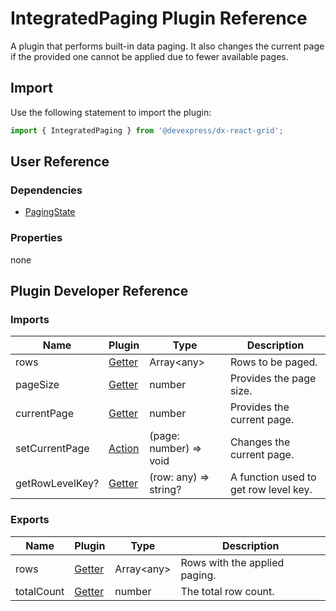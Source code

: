 # IntegratedPaging Plugin Reference

A plugin that performs built-in data paging. It also changes the current page if the provided one cannot be applied due to fewer available pages.

## Import

Use the following statement to import the plugin:

```js
import { IntegratedPaging } from '@devexpress/dx-react-grid';
```

## User Reference

### Dependencies

- [PagingState](paging-state.md)

### Properties

none

## Plugin Developer Reference

### Imports

Name | Plugin | Type | Description
-----|--------|------|------------
rows | [Getter](../../../dx-react-core/docs/reference/getter.md) | Array&lt;any&gt; | Rows to be paged.
pageSize | [Getter](../../../dx-react-core/docs/reference/getter.md) | number | Provides the page size.
currentPage | [Getter](../../../dx-react-core/docs/reference/getter.md) | number | Provides the current page.
setCurrentPage | [Action](../../../dx-react-core/docs/reference/action.md) | (page: number) => void | Changes the current page.
getRowLevelKey? | [Getter](../../../dx-react-core/docs/reference/getter.md) | (row: any) => string? | A function used to get row level key.

### Exports

Name | Plugin | Type | Description
-----|--------|------|------------
rows | [Getter](../../../dx-react-core/docs/reference/getter.md) | Array&lt;any&gt; | Rows with the applied paging.
totalCount | [Getter](../../../dx-react-core/docs/reference/getter.md) | number | The total row count.
